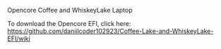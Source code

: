 Opencore Coffee and WhiskeyLake Laptop

To download the Opencore EFI, click here:
https://github.com/daniilcoder102923/Coffee-Lake-and-WhiskeyLake-EFI/wiki
